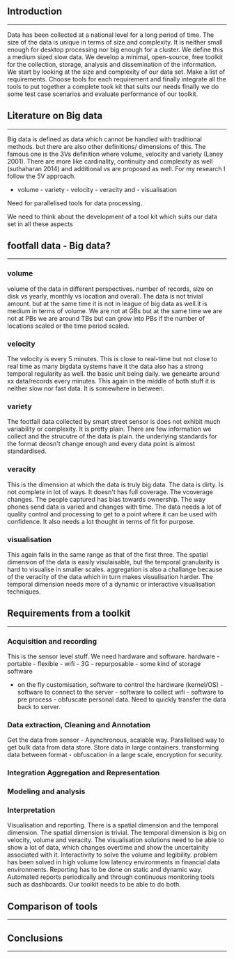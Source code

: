 ## Introduction
--------------------------------------------------------------------------------

Data has been collected at a national level for a long period of time. The size
of the data is unique in terms of size and complexity. It is neither small
enough for desktop processing nor big enough for a cluster. We define this a
medium sized slow data. We develop a minimal, open-source, free toolkit for the
collection, storage, analysis and dissemination of the information. We start by
looking at the size and complexity of our data set. Make a list of
requirements.  Choose tools for each requirement and finally integrate all the
tools to put together a complete took kit that suits our needs finally we do
some test case scenarios and evaluate performance of our toolkit.

## Literature on Big data
--------------------------------------------------------------------------------

Big data is defined as data which cannot be handled with traditional methods.
but there are also other definitions/ dimensions of this. The famous one is the
3Vs definition where volume, velocity and variety (Laney 2001). There are more
like cardinality, continuity and complexity as well (suthaharan 2014) and
additional vs are proposed as well. For my research I follow the 5V approach.
 
 - volume - variety - velocity - veracity and - visualisation

Need for parallelised tools for data processing. 

We need to think about the development of a tool kit which suits our data set
in all these aspects


## footfall data - Big data?
--------------------------------------------------------------------------------

### volume 

volume of the data in different perspectives. number of records, size on disk
vs yearly, monthly vs location and overall. The data is not trivial amount. but
at the same time it is not in league of big data as well.it is medium in terms
of volume. We are not at GBs but at the same time we are not at PBs we are
around TBs but can grow into PBs if the number of locations scaled or the time
period scaled.

### velocity 

The velocity is every 5 minutes. This is close to real-time but not close to
real time as many bigdata systems have it the data also has a strong temporal
regularity as well. the basic unit being daily. we genearte around xx
data/records every minutes. This again in the middle of both stuff it is
neither slow nor fast data. It is somewhere in between.

### variety 

The footfall data collected by smart street sensor is does not exhibit much
variability or complexity. It is pretty plain. There are few information we
collect and the strucutre of the data is plain. the underlying standards for
the format deosn't change enough and every data point is almost standardised.

### veracity

This is the dimension at which the data is truly big data. The data is dirty.
Is not complete in lot of ways. It doesn't has full coverage.  The vcoverage
changes. The people captured has bias towards ownership. The way phones send
data is varied and changes with time. The data needs a lot of quality control
and processing to get to a point where it can be used with confidence. It also
needs a lot thought in terms of fit for purpose.

### visualisation

This again falls in the same range as that of the first three. The spatial
dimension of the data is easily visulaisable, but the temporal granularity is
hard to visualise in smaller scales. aggregation is also a challange because of
the veracity of the data which in turn makes visualisation harder. The temporal
dimension needs more of a dynamic or interactive visualisation techniques.

## Requirements from a toolkit
--------------------------------------------------------------------------------

### Acquisition and recording

This is the sensor level stuff. We need hardware and software.  hardware -
portable - flexible - wifi - 3G - repurposable - some kind of storage software
- on the fly customisation, software to control the hardware (kernel/OS) -
software to connect to the server - software to collect wifi - software to pre
process - obfuscate personal data. Need to quickly transfer the data back to
server.

### Data extraction, Cleaning and Annotation

Get the data from sensor - Asynchronous, scalable way. Parallelised way to get
bulk data from data store. Store data in large containers. transforming data
between format - obfuscation in a large scale, encryption for security. 

### Integration Aggregation and Representation

### Modeling and analysis

### Interpretation

Visualisation and reporting. There is a spatial dimension and the temporal
dimension. The spatial dimension is trivial. The temporal dimension is big on
velocity, volume and veracity. The visualisation solutions need to be able to
show a lot of data, which changes overtime and show the uncertainity associated
with it. Interactivity to solve the volume and legibility. problem has been
solved in high volume low latency environments in financial data environments.
Reporting has to be done on static and dynamic way. Automated reports
periodically and through continuous monitoring tools such as dashboards. Our
toolkit needs to be able to do both.

## Comparison of tools
--------------------------------------------------------------------------------

## Conclusions
--------------------------------------------------------------------------------
